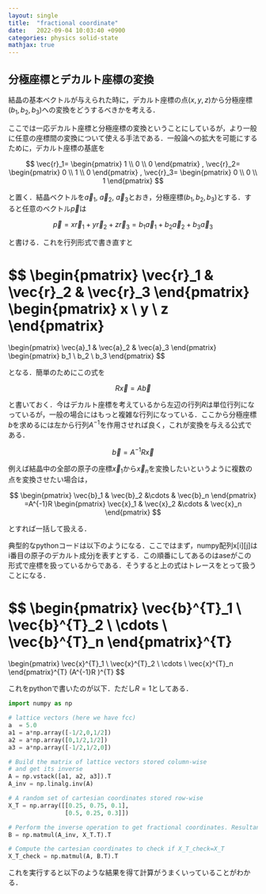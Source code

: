 ```yaml
---
layout: single
title:  "fractional coordinate"
date:   2022-09-04 10:03:40 +0900
categories: physics solid-state
mathjax: true
---
```



## 分極座標とデカルト座標の変換

結晶の基本ベクトルが与えられた時に，デカルト座標の点$(x,y,z)$から分極座標$(b_1,b_2,b_3)$への変換をどうするべきかを考える．

ここでは一応デカルト座標と分極座標の変換ということにしているが，より一般に任意の座標間の変換について使える手法である．一般論への拡大を可能にするために，デカルト座標の基底を

$$
\vec{r}_1=
\begin{pmatrix}
1 \\
0 \\
0
\end{pmatrix} ,
\vec{r}_2=
\begin{pmatrix}
0 \\
1 \\
0
\end{pmatrix} ,
\vec{r}_3=
\begin{pmatrix}
0 \\
0 \\
1 
\end{pmatrix}
$$

と置く．結晶ベクトルを$\vec{a}_1$, $\vec{a}_2$, $\vec{a}_3$とおき，分極座標$(b_1,b_2,b_3)$とする．すると任意のベクトル$\vec{p}$は

$$
\vec{p}=x\vec{r}_1+y\vec{r}_2+z\vec{r}_3 =b_1\vec{a}_1+b_2\vec{a}_2+b_3\vec{a}_3
$$

と書ける．これを行列形式で書き直すと

$$
\begin{pmatrix}
\vec{r}_1 & \vec{r}_2 & \vec{r}_3 
\end{pmatrix}
\begin{pmatrix}
x \\
y \\
z
\end{pmatrix}
=
\begin{pmatrix}
\vec{a}_1 & \vec{a}_2 & \vec{a}_3 
\end{pmatrix}
\begin{pmatrix}
b_1 \\
b_2 \\
b_3
\end{pmatrix}
$$

となる．簡単のためにこの式を

$$
R\vec{x}=A\vec{b}
$$

と書いておく．今はデカルト座標を考えているから左辺の行列$R$は単位行列になっているが，一般の場合にはもっと複雑な行列になっている．ここから分極座標$b$を求めるには左から行列$A^{-1}$を作用させれば良く，これが変換を与える公式である．

$$
\vec{b}=A^{-1}R \vec{x}
$$

例えば結晶中の全部の原子の座標$\vec{x}_1$から$\vec{x}_n$を変換したいというように複数の点を変換させたい場合は，

$$
\begin{pmatrix}
\vec{b}_1 & \vec{b}_2 &\cdots & \vec{b}_n
\end{pmatrix}
=A^{-1}R 
\begin{pmatrix}
\vec{x}_1 & \vec{x}_2 &\cdots & \vec{x}_n
\end{pmatrix}
$$

とすれば一括して扱える．

典型的なpythonコードは以下のようになる．ここではまず，numpy配列x[i][j]はi番目の原子のデカルト成分jを表すとする．この順番にしてあるのはaseがこの形式で座標を扱っているからである．そうすると上の式はトレースをとって扱うことになる．

$$
\begin{pmatrix}
\vec{b}^{T}_1 \\
\vec{b}^{T}_2 \\
\cdots \\
\vec{b}^{T}_n
\end{pmatrix}^{T}
=
\begin{pmatrix}
\vec{x}^{T}_1 \\
\vec{x}^{T}_2 \\
\cdots \\
\vec{x}^{T}_n
\end{pmatrix}^{T}
(A^{-1}R )^{T}
$$

これをpythonで書いたのが以下．ただし$R=1$としてある．

```python
import numpy as np

# lattice vectors (here we have fcc)
a  = 5.0
a1 = a*np.array([-1/2,0,1/2])
a2 = a*np.array([0,1/2,1/2])
a3 = a*np.array([-1/2,1/2,0])

# Build the matrix of lattice vectors stored column-wise
# and get its inverse
A = np.vstack([a1, a2, a3]).T
A_inv = np.linalg.inv(A)

# A random set of cartesian coordinates stored row-wise
X_T = np.array([[0.25, 0.75, 0.1], 
                [0.5, 0.25, 0.3]])

# Perform the inverse operation to get fractional coordinates. Resultant B is ?
B = np.matmul(A_inv, X_T.T).T

# Compute the cartesian coordinates to check if X_T_check=X_T
X_T_check = np.matmul(A, B.T).T
```

これを実行すると以下のような結果を得て計算がうまくいっていることがわかる．
